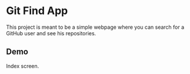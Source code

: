 # Git Find App

This project is meant to be a simple webpage where you can search for a GitHub user and see his repositories.

## Demo

Index screen.
